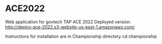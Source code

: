 # ACE2022

Web application for govtech TAP ACE 2022
Deployed version: http://deploy-ace-2022.s3-website-us-east-1.amazonaws.com/

Instructions for installation are in Championship directory
cd championship
